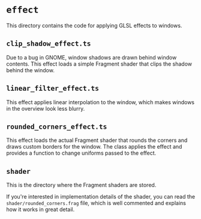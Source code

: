# `effect`

This directory contains the code for applying GLSL effects to windows.

## `clip_shadow_effect.ts`

Due to a bug in GNOME, window shadows are drawn behind window contents. This
effect loads a simple Fragment shader that clips the shadow behind the window.

## `linear_filter_effect.ts`

This effect applies linear interpolation to the window, which makes windows
in the overview look less blurry.

## `rounded_corners_effect.ts`

This effect loads the actual Fragment shader that rounds the corners and draws
custom borders for the window. The class applies the effect and provides a
function to change uniforms passed to the effect.

## `shader`

This is the directory where the Fragment shaders are stored.

If you're interested in implementation details of the shader, you can read the
`shader/rounded_corners.frag` file, which is well commented and explains how
it works in great detail.
